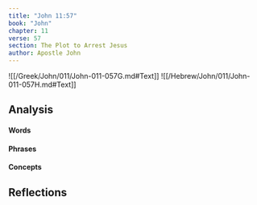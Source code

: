 ```yaml
---
title: "John 11:57"
book: "John"
chapter: 11
verse: 57
section: The Plot to Arrest Jesus
author: Apostle John
---
```

![[/Greek/John/011/John-011-057G.md#Text]]
![[/Hebrew/John/011/John-011-057H.md#Text]]

## Analysis

#### Words

#### Phrases

#### Concepts

## Reflections
